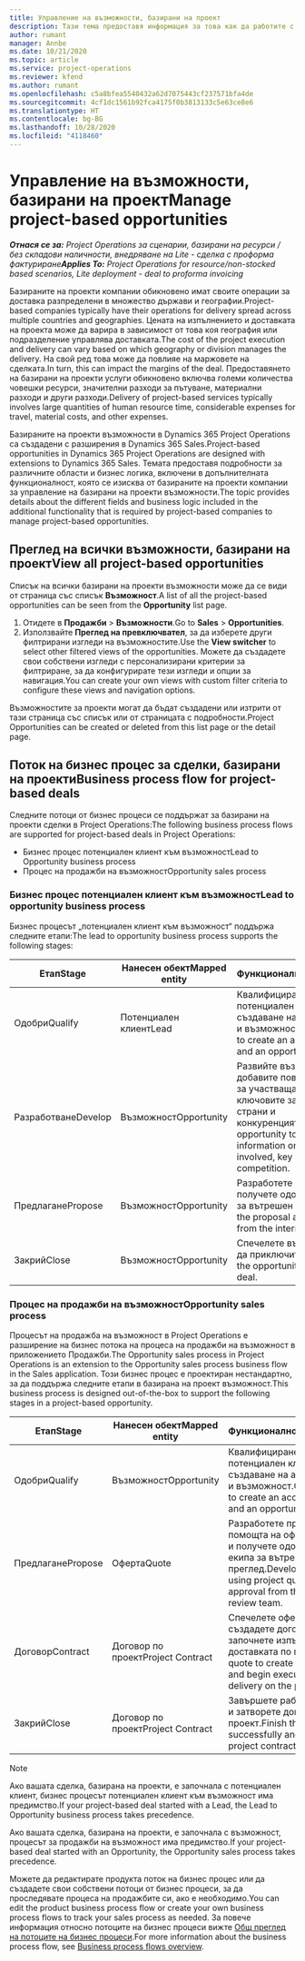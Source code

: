 ```yaml
---
title: Управление на възможности, базирани на проект
description: Тази тема предоставя информация за това как да работите с възможности, свързани с проекти.
author: rumant
manager: Annbe
ms.date: 10/21/2020
ms.topic: article
ms.service: project-operations
ms.reviewer: kfend
ms.author: rumant
ms.openlocfilehash: c5a8bfea5540432a62d7075443cf237571bfa4de
ms.sourcegitcommit: 4cf1dc1561b92fca4175f0b3813133c5e63ce8e6
ms.translationtype: HT
ms.contentlocale: bg-BG
ms.lasthandoff: 10/28/2020
ms.locfileid: "4118460"
---
```

# <a name="manage-project-based-opportunities"></a><span data-ttu-id="35629-103">Управление на възможности, базирани на проект</span><span class="sxs-lookup"><span data-stu-id="35629-103">Manage project-based opportunities</span></span>

<span data-ttu-id="35629-104">_**Отнася се за:** Project Operations за сценарии, базирани на ресурси / без складови наличности, внедряване на Lite - сделка с проформа фактуриране_</span><span class="sxs-lookup"><span data-stu-id="35629-104">_**Applies To:** Project Operations for resource/non-stocked based scenarios, Lite deployment - deal to proforma invoicing_</span></span>

<span data-ttu-id="35629-105">Базираните на проекти компании обикновено имат своите операции за доставка разпределени в множество държави и географии.</span><span class="sxs-lookup"><span data-stu-id="35629-105">Project-based companies typically have their operations for delivery spread across multiple countries and geographies.</span></span> <span data-ttu-id="35629-106">Цената на изпълнението и доставката на проекта може да варира в зависимост от това коя география или подразделение управлява доставката.</span><span class="sxs-lookup"><span data-stu-id="35629-106">The cost of the project execution and delivery can vary  based on which geography or division manages the delivery.</span></span> <span data-ttu-id="35629-107">На свой ред това може да повлияе на маржовете на сделката.</span><span class="sxs-lookup"><span data-stu-id="35629-107">In turn, this can impact the margins of the deal.</span></span> <span data-ttu-id="35629-108">Предоставянето на базирани на проекти услуги обикновено включва големи количества човешки ресурси, значителни разходи за пътуване, материални разходи и други разходи.</span><span class="sxs-lookup"><span data-stu-id="35629-108">Delivery of project-based services typically involves large quantities of human resource time, considerable expenses for travel, material costs, and other expenses.</span></span>

<span data-ttu-id="35629-109">Базираните на проекти възможности в Dynamics 365 Project Operations са създадени с разширения в Dynamics 365 Sales.</span><span class="sxs-lookup"><span data-stu-id="35629-109">Project-based opportunities in Dynamics 365 Project Operations are designed with extensions to Dynamics 365 Sales.</span></span> <span data-ttu-id="35629-110">Темата предоставя подробности за различните области и бизнес логика, включени в допълнителната функционалност, която се изисква от базираните на проекти компании за управление на базирани на проекти възможности.</span><span class="sxs-lookup"><span data-stu-id="35629-110">The topic provides details about the different fields and business logic included in the additional functionality that is required by project-based companies to manage project-based opportunities.</span></span>

## <a name="view-all-project-based-opportunities"></a><span data-ttu-id="35629-111">Преглед на всички възможности, базирани на проект</span><span class="sxs-lookup"><span data-stu-id="35629-111">View all project-based opportunities</span></span>

<span data-ttu-id="35629-112">Списък на всички базирани на проекти възможности може да се види от страница със списък **Възможност**.</span><span class="sxs-lookup"><span data-stu-id="35629-112">A list of all the project-based opportunities can be seen from the **Opportunity** list page.</span></span> 

1. <span data-ttu-id="35629-113">Отидете в **Продажби** > **Възможности**.</span><span class="sxs-lookup"><span data-stu-id="35629-113">Go to **Sales** > **Opportunities**.</span></span>
2. <span data-ttu-id="35629-114">Използвайте **Преглед на превключвател**, за да изберете други филтрирани изгледи на възможностите.</span><span class="sxs-lookup"><span data-stu-id="35629-114">Use the **View switcher** to select other filtered views of the opportunities.</span></span> <span data-ttu-id="35629-115">Можете да създадете свои собствени изгледи с персонализирани критерии за филтриране, за да конфигурирате тези изгледи и опции за навигация.</span><span class="sxs-lookup"><span data-stu-id="35629-115">You can create your own views with custom filter criteria to configure these views and navigation options.</span></span>

<span data-ttu-id="35629-116">Възможностите за проекти могат да бъдат създадени или изтрити от тази страница със списък или от страницата с подробности.</span><span class="sxs-lookup"><span data-stu-id="35629-116">Project Opportunities can be created or deleted from this list page or the detail page.</span></span>

## <a name="business-process-flow-for-project-based-deals"></a><span data-ttu-id="35629-117">Поток на бизнес процес за сделки, базирани на проекти</span><span class="sxs-lookup"><span data-stu-id="35629-117">Business process flow for project-based deals</span></span>

<span data-ttu-id="35629-118">Следните потоци от бизнес процеси се поддържат за базирани на проекти сделки в Project Operations:</span><span class="sxs-lookup"><span data-stu-id="35629-118">The following business process flows are supported for project-based deals in Project Operations:</span></span>

- <span data-ttu-id="35629-119">Бизнес процес потенциален клиент към възможност</span><span class="sxs-lookup"><span data-stu-id="35629-119">Lead to Opportunity business process</span></span>
- <span data-ttu-id="35629-120">Процес на продажби на възможност</span><span class="sxs-lookup"><span data-stu-id="35629-120">Opportunity sales process</span></span>

### <a name="lead-to-opportunity-business-process"></a><span data-ttu-id="35629-121">Бизнес процес потенциален клиент към възможност</span><span class="sxs-lookup"><span data-stu-id="35629-121">Lead to opportunity business process</span></span> 
<span data-ttu-id="35629-122">Бизнес процесът „потенциален клиент към възможност“ поддържа следните етапи:</span><span class="sxs-lookup"><span data-stu-id="35629-122">The lead to opportunity business process supports the following stages:</span></span>

| <span data-ttu-id="35629-123">Етап</span><span class="sxs-lookup"><span data-stu-id="35629-123">Stage</span></span> | <span data-ttu-id="35629-124">Нанесен обект</span><span class="sxs-lookup"><span data-stu-id="35629-124">Mapped entity</span></span> | <span data-ttu-id="35629-125">Функционалност</span><span class="sxs-lookup"><span data-stu-id="35629-125">Functionality</span></span> |
| --- | --- | --- |
| <span data-ttu-id="35629-126">Одобри</span><span class="sxs-lookup"><span data-stu-id="35629-126">Qualify</span></span> | <span data-ttu-id="35629-127">Потенциален клиент</span><span class="sxs-lookup"><span data-stu-id="35629-127">Lead</span></span> | <span data-ttu-id="35629-128">Квалифициране на потенциален клиент за създаване на акаунт, контакт и възможност.</span><span class="sxs-lookup"><span data-stu-id="35629-128">Qualify the lead to create an account, contact, and an opportunity.</span></span> |
| <span data-ttu-id="35629-129">Разработване</span><span class="sxs-lookup"><span data-stu-id="35629-129">Develop</span></span> | <span data-ttu-id="35629-130">Възможност</span><span class="sxs-lookup"><span data-stu-id="35629-130">Opportunity</span></span> | <span data-ttu-id="35629-131">Развийте възможността да добавите повече информация за участващата работа, ключовите заинтересовани страни и конкуренцията.</span><span class="sxs-lookup"><span data-stu-id="35629-131">Develop the opportunity to add more information on the work involved, key stakeholders, and competition.</span></span> |
| <span data-ttu-id="35629-132">Предлагане</span><span class="sxs-lookup"><span data-stu-id="35629-132">Propose</span></span> | <span data-ttu-id="35629-133">Възможност</span><span class="sxs-lookup"><span data-stu-id="35629-133">Opportunity</span></span> | <span data-ttu-id="35629-134">Разработете предложението и получете одобрение от екипа за вътрешен преглед.</span><span class="sxs-lookup"><span data-stu-id="35629-134">Develop the proposal and get approval from the internal review team.</span></span> |
| <span data-ttu-id="35629-135">Закрий</span><span class="sxs-lookup"><span data-stu-id="35629-135">Close</span></span> | <span data-ttu-id="35629-136">Възможност</span><span class="sxs-lookup"><span data-stu-id="35629-136">Opportunity</span></span> | <span data-ttu-id="35629-137">Спечелете възможността, за да приключите сделката.</span><span class="sxs-lookup"><span data-stu-id="35629-137">Win the opportunity to close the deal.</span></span> |

### <a name="opportunity-sales-process"></a><span data-ttu-id="35629-138">Процес на продажби на възможност</span><span class="sxs-lookup"><span data-stu-id="35629-138">Opportunity sales process</span></span>
<span data-ttu-id="35629-139">Процесът на продажба на възможност в Project Operations е разширение на бизнес потока на процеса на продажби на възможност в приложението Продажби.</span><span class="sxs-lookup"><span data-stu-id="35629-139">The Opportunity sales process in Project Operations is an extension to the Opportunity sales process business flow in the Sales application.</span></span> <span data-ttu-id="35629-140">Този бизнес процес е проектиран нестандартно, за да поддържа следните етапи в базирана на проект възможност.</span><span class="sxs-lookup"><span data-stu-id="35629-140">This business process is designed out-of-the-box to support the following stages in a project-based opportunity.</span></span>

| <span data-ttu-id="35629-141">Етап</span><span class="sxs-lookup"><span data-stu-id="35629-141">Stage</span></span> | <span data-ttu-id="35629-142">Нанесен обект</span><span class="sxs-lookup"><span data-stu-id="35629-142">Mapped entity</span></span> | <span data-ttu-id="35629-143">Функционалност</span><span class="sxs-lookup"><span data-stu-id="35629-143">Functionality</span></span> |
| --- | --- | --- |
| <span data-ttu-id="35629-144">Одобри</span><span class="sxs-lookup"><span data-stu-id="35629-144">Qualify</span></span> | <span data-ttu-id="35629-145">Възможност</span><span class="sxs-lookup"><span data-stu-id="35629-145">Opportunity</span></span> | <span data-ttu-id="35629-146">Квалифициране на потенциален клиент за създаване на акаунт, контакт и възможност.</span><span class="sxs-lookup"><span data-stu-id="35629-146">Qualify the lead to create an account, contact, and an opportunity.</span></span> |
| <span data-ttu-id="35629-147">Предлагане</span><span class="sxs-lookup"><span data-stu-id="35629-147">Propose</span></span> | <span data-ttu-id="35629-148">Оферта</span><span class="sxs-lookup"><span data-stu-id="35629-148">Quote</span></span> | <span data-ttu-id="35629-149">Разработете предложението с помощта на оферти по проект и получете одобрение от екипа за вътрешен преглед.</span><span class="sxs-lookup"><span data-stu-id="35629-149">Develop the proposal using project quotes and get approval from the internal review team.</span></span> |
| <span data-ttu-id="35629-150">Договор</span><span class="sxs-lookup"><span data-stu-id="35629-150">Contract</span></span> | <span data-ttu-id="35629-151">Договор по проект</span><span class="sxs-lookup"><span data-stu-id="35629-151">Project Contract</span></span> | <span data-ttu-id="35629-152">Спечелете офертата, за да създадете договора и да започнете изпълнението и доставката по проекта.</span><span class="sxs-lookup"><span data-stu-id="35629-152">Win the quote to create the contract and begin execution and delivery on the project.</span></span> |
| <span data-ttu-id="35629-153">Закрий</span><span class="sxs-lookup"><span data-stu-id="35629-153">Close</span></span> | <span data-ttu-id="35629-154">Договор по проект</span><span class="sxs-lookup"><span data-stu-id="35629-154">Project Contract</span></span> | <span data-ttu-id="35629-155">Завършете работата успешно и затворете договора за проект.</span><span class="sxs-lookup"><span data-stu-id="35629-155">Finish the work successfully and close the project contract.</span></span> |

> [!NOTE]
> <span data-ttu-id="35629-156">Ако вашата сделка, базирана на проекти, е започнала с потенциален клиент, бизнес процесът потенциален клиент към възможност има предимство.</span><span class="sxs-lookup"><span data-stu-id="35629-156">If your project-based deal started with a Lead, the Lead to Opportunity business process takes precedence.</span></span>
>
> <span data-ttu-id="35629-157">Ако вашата сделка, базирана на проекти, е започнала с възможност, процесът за продажби на възможност има предимство.</span><span class="sxs-lookup"><span data-stu-id="35629-157">If your project-based deal started with an Opportunity, the Opportunity sales process takes precedence.</span></span>

<span data-ttu-id="35629-158">Можете да редактирате продукта поток на бизнес процес или да създадете свои собствени потоци от бизнес процеси, за да проследявате процеса на продажбите си, ако е необходимо.</span><span class="sxs-lookup"><span data-stu-id="35629-158">You can edit the product business process flow or create your own business process flows to track your sales process as needed.</span></span> <span data-ttu-id="35629-159">За повече информация относно потоците на бизнес процеси вижте [Общ преглед на потоците на бизнес процеси](https://docs.microsoft.com/dynamics365/customerengagement/on-premises/customize/business-process-flows-overview).</span><span class="sxs-lookup"><span data-stu-id="35629-159">For more information about the business process flow, see [Business process flows overview](https://docs.microsoft.com/dynamics365/customerengagement/on-premises/customize/business-process-flows-overview).</span></span>
